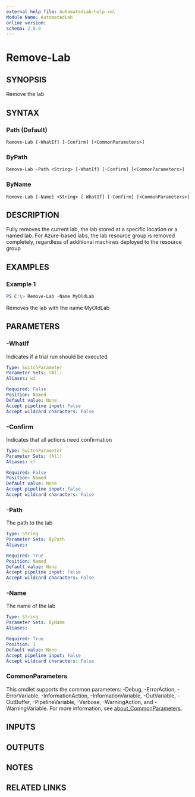 ```yaml
---
external help file: AutomatedLab-help.xml
Module Name: AutomatedLab
online version:
schema: 2.0.0
---
```


# Remove-Lab

## SYNOPSIS
Remove the lab

## SYNTAX

### Path (Default)
```
Remove-Lab [-WhatIf] [-Confirm] [<CommonParameters>]
```

### ByPath
```
Remove-Lab -Path <String> [-WhatIf] [-Confirm] [<CommonParameters>]
```

### ByName
```
Remove-Lab [-Name] <String> [-WhatIf] [-Confirm] [<CommonParameters>]
```

## DESCRIPTION
Fully removes the current lab, the lab stored at a specific location or a named lab.
For Azure-based labs, the lab resource group is removed completely, regardless of additional machines deployed to the resource group

## EXAMPLES

### Example 1
```powershell
PS C:\> Remove-Lab -Name MyOldLab
```

Removes the lab with the name MyOldLab

## PARAMETERS

### -WhatIf
Indicates if a trial run should be executed

```yaml
Type: SwitchParameter
Parameter Sets: (All)
Aliases: wi

Required: False
Position: Named
Default value: None
Accept pipeline input: False
Accept wildcard characters: False
```

### -Confirm
Indicates that all actions need confirmation

```yaml
Type: SwitchParameter
Parameter Sets: (All)
Aliases: cf

Required: False
Position: Named
Default value: None
Accept pipeline input: False
Accept wildcard characters: False
```

### -Path
The path to the lab

```yaml
Type: String
Parameter Sets: ByPath
Aliases:

Required: True
Position: Named
Default value: None
Accept pipeline input: False
Accept wildcard characters: False
```

### -Name
The name of the lab

```yaml
Type: String
Parameter Sets: ByName
Aliases:

Required: True
Position: 1
Default value: None
Accept pipeline input: False
Accept wildcard characters: False
```

### CommonParameters
This cmdlet supports the common parameters: -Debug, -ErrorAction, -ErrorVariable, -InformationAction, -InformationVariable, -OutVariable, -OutBuffer, -PipelineVariable, -Verbose, -WarningAction, and -WarningVariable. For more information, see [about_CommonParameters](http://go.microsoft.com/fwlink/?LinkID=113216).

## INPUTS

## OUTPUTS

## NOTES

## RELATED LINKS
